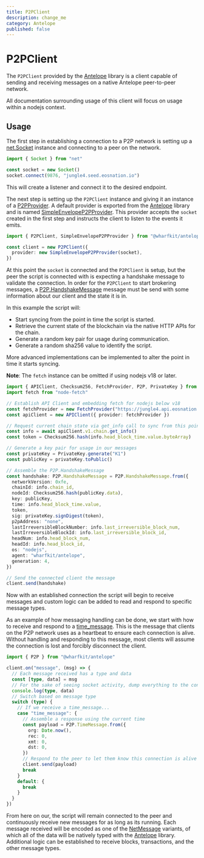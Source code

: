 ```yaml
---
title: P2PClient
description: change_me
category: Antelope
published: false
---
```


# P2PClient

The `P2PClient` provided by the [Antelope](#) library is a client capable of sending and receiving messages on a native Antelope peer-to-peer network.

All documentation surrounding usage of this client will focus on usage within a nodejs context.

## Usage

The first step in establishing a connection to a P2P network is setting up a [net.Socket](https://nodejs.org/api/net.html#class-netsocket) instance and connecting to a peer on the network.

```ts
import { Socket } from "net"

const socket = new Socket()
socket.connect(9876, "jungle4.seed.eosnation.io")
```

This will create a listener and connect it to the desired endpoint.

The next step is setting up the `P2PClient` instance and giving it an instance of a [P2PProvider](https://wharfkit.github.io/antelope/interfaces/P2PProvider.html). A default provider is exported from the [Antelope](#) library and is named [SimpleEnvelopeP2PProvider](https://wharfkit.github.io/antelope/classes/SimpleEnvelopeP2PProvider.html). This provider accepts the `socket` created in the first step and instructs the client to listen to the events it emits.

```ts
import { P2PClient, SimpleEnvelopeP2PProvider } from "@wharfkit/antelope"

const client = new P2PClient({
  provider: new SimpleEnvelopeP2PProvider(socket),
})
```

At this point the `socket` is connected and the `P2PClient` is setup, but the peer the script is connected with is expecting a handshake message to validate the connection. In order for the `P2PClient` to start brokering messages, a [P2P.HandshakeMessage](https://github.com/wharfkit/antelope/blob/64fe9cb1f69590c7496e1da7a378590f9d676726/src/p2p/types.ts#L21-L38) message must be send with some information about our client and the state it is in.

In this example the script will:

- Start syncing from the point in time the script is started.
- Retrieve the current state of the blockchain via the native HTTP APIs for the chain.
- Generate a random key pair for usage during communication.
- Generate a random sha256 value to identify the script.

More advanced implementations can be implemented to alter the point in time it starts syncing.

**Note**: The `fetch` instance can be omitted if using nodejs v18 or later.

```ts
import { APIClient, Checksum256, FetchProvider, P2P, PrivateKey } from "@wharfkit/antelope"
import fetch from "node-fetch"

// Establish API Client and embedding fetch for nodejs below v18
const fetchProvider = new FetchProvider("https://jungle4.api.eosnation.io", { fetch })
const apiClient = new APIClient({ provider: fetchProvider })

// Request current chain state via get_info call to sync from this point forward
const info = await apiClient.v1.chain.get_info()
const token = Checksum256.hash(info.head_block_time.value.byteArray)

// Generate a key pair for usage in our messages
const privateKey = PrivateKey.generate("K1")
const publicKey = privateKey.toPublic()

// Assemble the P2P.HandshakeMessage
const handshake: P2P.HandshakeMessage = P2P.HandshakeMessage.from({
  networkVersion: 0xfe,
  chainId: info.chain_id,
  nodeId: Checksum256.hash(publicKey.data),
  key: publicKey,
  time: info.head_block_time.value,
  token,
  sig: privateKey.signDigest(token),
  p2pAddress: "none",
  lastIrreversibleBlockNumber: info.last_irreversible_block_num,
  lastIrreversibleBlockId: info.last_irreversible_block_id,
  headNum: info.head_block_num,
  headId: info.head_block_id,
  os: "nodejs",
  agent: "wharfkit/antelope",
  generation: 4,
})

// Send the connected client the message
client.send(handshake)
```

Now with an established connection the script will begin to receive messages and custom logic can be added to read and respond to specific message types.

As an example of how messaging handling can be done, we start with how to receive and respond to a [time_message](https://github.com/wharfkit/antelope/blob/64fe9cb1f69590c7496e1da7a378590f9d676726/src/p2p/types.ts#L54-L60). This is the message that clients on the P2P network uses as a heartbeat to ensure each connection is alive. Without handling and responding to this message, most clients will assume the connection is lost and forcibly disconnect the client.

```ts
import { P2P } from "@wharfkit/antelope"

client.on("message", (msg) => {
  // Each message received has a type and data
  const [type, data] = msg
  // For the sake of seeing socket activity, dump everything to the console
  console.log(type, data)
  // Switch based on message type
  switch (type) {
    // If we receive a time_message...
    case "time_message": {
      // Assemble a response using the current time
      const payload = P2P.TimeMessage.from({
        org: Date.now(),
        rec: 0,
        xmt: 0,
        dst: 0,
      })
      // Respond to the peer to let them know this connection is alive
      client.send(payload)
      break
    }
    default: {
      break
    }
  }
})
```

From here on our, the script will remain connected to the peer and continuously receive new messages for as long as its running. Each message received will be encoded as one of the [NetMessage](https://github.com/wharfkit/antelope/blob/64fe9cb/src/p2p/types.ts) variants, of which all of the data will be natively typed with the [Antelope](#) library. Additional logic can be established to receive blocks, transactions, and the other message types.

